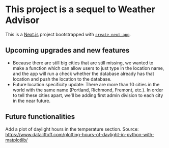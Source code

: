 # This project is a sequel to Weather Advisor

This is a [Next.js](https://nextjs.org/) project bootstrapped with [`create-next-app`](https://github.com/vercel/next.js/tree/canary/packages/create-next-app).

## Upcoming upgrades and new features 
- Because there are still big cities that are still missing, we wanted to make a function which can allow users to just type in the location name, and the app will run a check whether the database already has that location and push the location to the database.
- Future location specificity update: There are more than 10 cities in the world with the same name (Portland, Richmond, Fremont, etc.). In order to tell these cities apart, we'll be adding first admin division to each city in the near future. 

## Future functionalities 

Add a plot of daylight hours in the temperature section. Source: https://www.dataliftoff.com/plotting-hours-of-daylight-in-python-with-matplotlib/
